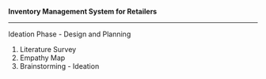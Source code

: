 <b>Inventory Management System for Retailers</b>
<hr>
Ideation Phase - Design and Planning
<br>
<ol>
<li>Literature Survey</li>
<li>Empathy Map</li>
<li>Brainstorming - Ideation</li>
</ol>
